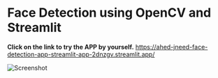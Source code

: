 
# Face Detection using OpenCV and Streamlit

**Click on the link to try the APP by yourself.**
https://ahed-jneed-face-detection-app-streamlit-app-2dnzgv.streamlit.app/

![Screenshot](screenshot.png)
